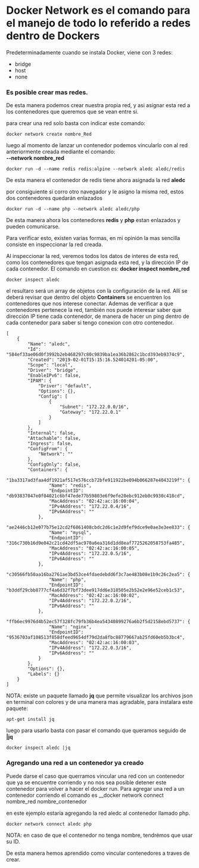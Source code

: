 # Docker Network es el comando para el manejo de todo lo referido a redes dentro de Dockers

Predeterminadamente cuando se instala Docker, viene con 3 redes:  
- bridge  
- host  
- none  

### Es posible crear mas redes.

De esta manera podemos crear nuestra propia red, y asi asignar esta red a los contenedores que queremos que se vean entre si.

para crear una red solo basta con indicar este comando:

```
docker network create nombre_Red
```

luego al momento de lanzar un contenedor podemos vincularlo con al red anteriormente creada mediante el comando:   
__--network nombre_red__ 

```
docker run -d --name redis redis:alpine --network aledc aledc/redis
```

De esta manera el contenedor de redis tiene ahora asignada la red __aledc__ 

por consiguiente si corro otro navegador y le asigno la misma red, estos dos contenedores quedarán enlazados

```
docker run -d --name php --network aledc aledc/php
```

De esta manera ahora los contenedores __redis__ y __php__  estan enlazados y pueden comunicarse.

Para verificar esto, existen varias formas, en mi opinión la mas sencilla consiste en inspeccionar la red creada.

Al inspeccionar la red, veremos todos los datos de interes de esta red, como los contenedores que tengan asignada esta red, y la dirección IP de cada contenedor. El comando en cuestion es:  __docker inspect nombre_red__

```
docker inspect aledc
```

el resultaro será un array de objetos con la configuración de la red. 
Allí se deberá revisar que dentro del objeto __Containers__ se encuentren los contenedores que nos interese conectar.
Ademas de verificar a que contenedores pertenece la red, también nos puede interesar saber que dirección IP tiene cada contenedor, de manera de hacer un ping dentro de cada contenedor para saber si tengo conexion con otro contenedor.

```
[
    {
        "Name": "aledc",
        "Id": "584ef33ae06d0f3992b2eb468297c80c9839ba1ea36b2862c1bcd393eb9374c9",
        "Created": "2019-02-01T15:15:16.524014201-05:00",
        "Scope": "local",
        "Driver": "bridge",
        "EnableIPv6": false,
        "IPAM": {
            "Driver": "default",
            "Options": {},
            "Config": [
                {
                    "Subnet": "172.22.0.0/16",
                    "Gateway": "172.22.0.1"
                }
            ]
        },
        "Internal": false,
        "Attachable": false,
        "Ingress": false,
        "ConfigFrom": {
            "Network": ""
        },
        "ConfigOnly": false,
        "Containers": {
            "1ba3317ad3faa4df1921af517e576ccb72bfe911922be094b066287e4043219f": {
                "Name": "redis",
                "EndpointID": "db93837047e0f04021c6bf47ede77b59803e6f9efe20ebc912eb0c9930c418cd",
                "MacAddress": "02:42:ac:16:00:04",
                "IPv4Address": "172.22.0.4/16",
                "IPv6Address": ""
            },
            "ae2446cb12e077b75e12cd2f6861408cbdc2d6c1e2d9fef9dce9e0ae3e3ee833": {
                "Name": "mysql",
                "EndpointID": "316c730b16d9e042c21cd42df5ac970a6ea316d1dd8eaf7725262058753fa485",
                "MacAddress": "02:42:ac:16:00:05",
                "IPv4Address": "172.22.0.5/16",
                "IPv6Address": ""
            },
            "c30566fb50aa16ba2761ae3bd53ce4fdaedebdd6f3c7ae483b08e1b9c26c2ea5": {
                "Name": "php",
                "EndpointID": "b3ddf29cbb8777cf4a6d32f7bf73dee917dd6e318505e2b52e2e96e52ceb1c53",
                "MacAddress": "02:42:ac:16:00:02",
                "IPv4Address": "172.22.0.2/16",
                "IPv6Address": ""
            },
            "ffb6ec9976d4b52ec57f328fc79fb36b4ea54340899276a6b2f5d2158ebd5737": {
                "Name": "nginx",
                "EndpointID": "9536703af108513f858dfeed9654df79d2da8fbc88779667ab25fd60eb5b3bc4",
                "MacAddress": "02:42:ac:16:00:03",
                "IPv4Address": "172.22.0.3/16",
                "IPv6Address": ""
            }
        },
        "Options": {},
        "Labels": {}
    }
]

```

NOTA: existe un paquete llamado __jq__ que permite visualizar los archivos json en terminal con colores y de una manera mas agradable, para instalara este paquete:
```
apt-get install jq
```
luego para usarlo basta con pasar el comando que queramos seguido de __|jq__   

```
docker inspect aledc |jq
```




### Agregando una red a un contenedor ya creado

Puede darse el caso que querramos vincular una red con un contenedor que ya se encuentre corriendo y no nos sea posible detener este contenedor para volver a hacer el docker run. 
Para agregar una red a un contenedor corriendo el comando es __docker network connect nombre_red nombre_contenedor

en este ejemplo estaría agregando la red aledc al contenedor llamado php.


```
docker network connect aledc php
```

NOTA: en caso de que el contenedor no tenga nombre, tendrémos que usar su ID.

De esta manera hemos aprendido como vincular contenedores a traves de crear.

